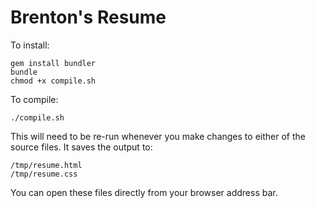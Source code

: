 # Brenton's Resume

To install:

```
gem install bundler
bundle
chmod +x compile.sh
```

To compile:

```
./compile.sh
```

This will need to be re-run whenever you make changes to either of the source files. It saves the output to:

    /tmp/resume.html
    /tmp/resume.css

You can open these files directly from your browser address bar.
